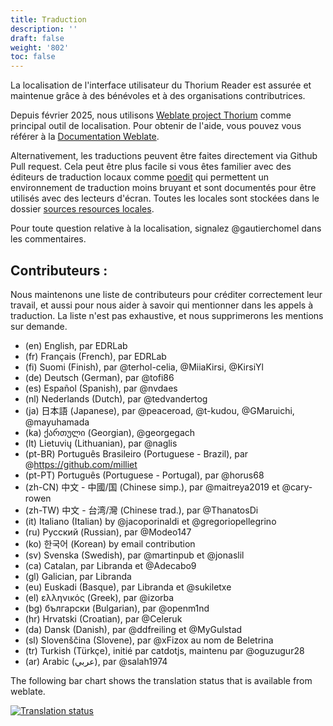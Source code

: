 ```yaml
---
title: Traduction
description: ''
draft: false
weight: '802'
toc: false
---
```


La localisation de l'interface utilisateur du Thorium Reader est assurée et maintenue grâce à des bénévoles et à des organisations contributrices.

Depuis février 2025, nous utilisons [Weblate project Thorium](https://hosted.weblate.org/projects/thorium-reader/) comme principal outil de localisation. Pour obtenir de l'aide, vous pouvez vous référer à la [Documentation Weblate](https://docs.weblate.org/en/latest/index.html).

Alternativement, les traductions peuvent être faites directement via Github Pull request. Cela peut être plus facile si vous êtes familier avec des éditeurs de traduction locaux comme [poedit](https://poedit.net/) qui permettent un environnement de traduction moins bruyant et sont documentés pour être utilisés avec des lecteurs d'écran.
Toutes les locales sont stockées dans le dossier [sources resources locales](https://github.com/edrlab/thorium-reader/tree/develop/src/resources/locales).
    
Pour toute question relative à la localisation, signalez @gautierchomel dans les commentaires.

## Contributeurs :
Nous maintenons une liste de contributeurs pour créditer correctement leur travail, et aussi pour nous aider à savoir qui mentionner dans les appels à traduction. La liste n'est pas exhaustive, et nous supprimerons les mentions sur demande.

* (en) English, par EDRLab
* (fr) Français (French), par EDRLab
* (fi) Suomi (Finish), par @terhol-celia, @MiiaKirsi, @KirsiYl
* (de) Deutsch (German), par @tofi86
* (es) Español (Spanish), par @nvdaes
* (nl) Nederlands (Dutch), par @tedvandertog
* (ja) 日本語 (Japanese), par @peaceroad, @t-kudou, @GMaruichi, @mayuhamada
* (ka) ქართული (Georgian), @georgegach
* (lt) Lietuvių (Lithuanian), par @naglis
* (pt-BR) Português Brasileiro (Portuguese - Brazil), par @https://github.com/milliet
* (pt-PT) Português (Portuguese - Portugal), par @horus68
* (zh-CN) 中文 - 中國/国 (Chinese simp.), par @maitreya2019 et @cary-rowen 
* (zh-TW) 中文 - 台湾/灣 (Chinese trad.), par @ThanatosDi
* (it) Italiano (Italian) by @jacoporinaldi et @gregoriopellegrino
* (ru) Русский (Russian), par @Modeo147
* (ko) 한국어 (Korean) by email contribution
* (sv) Svenska (Swedish), par @martinpub et @jonaslil
* (ca) Catalan, par Libranda et @Adecabo9
* (gl) Galician, par Libranda
* (eu) Euskadi (Basque), par Libranda et @sukiletxe
* (el) ελληνικός (Greek), par @izorba
* (bg) български (Bulgarian), par @openm1nd
* (hr) Hrvatski (Croatian), par @Celeruk
* (da) Dansk (Danish), par @ddfreiling et @MyGulstad
* (sl) Slovenščina (Slovene), par @xFizox au nom de Beletrina
* (tr) Turkish (Türkçe), initié par catdotjs, maintenu par @oguzugur28
* (ar) Arabic (عربي), par @salah1974


The following bar chart shows the translation status that is available from weblate. 

<a href="https://hosted.weblate.org/engage/thorium-reader/">
<img src="https://hosted.weblate.org/widget/thorium-reader/thorium-reader-translation/horizontal-auto.svg" alt="Translation status" />
</a>
